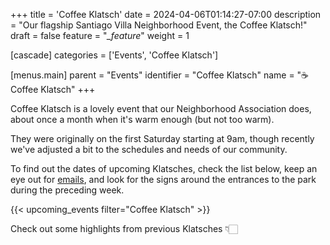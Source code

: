 +++
title = 'Coffee Klatsch'
date = 2024-04-06T01:14:27-07:00
description = "Our flagship Santiago Villa Neighborhood Event, the Coffee Klatsch!"
draft = false
feature = "*_feature*"
weight = 1

[cascade]
    categories = ['Events', 'Coffee Klatsch']

[menus.main]
    parent = "Events"
    identifier = "Coffee Klatsch"
    name = "☕ Coffee Klatsch"
+++

Coffee Klatsch is a lovely event that our Neighborhood Association does, about once a month when it's warm enough (but not too warm).

They were originally on the first Saturday starting at 9am, though recently we've adjusted a bit to the schedules and needs of our community.

To find out the dates of upcoming Klatsches, check the list below, keep an eye out for [emails](/join), and look for the signs around the entrances to the park during the preceding week.

{{< upcoming_events filter="Coffee Klatsch" >}}

Check out some highlights from previous Klatsches 👇🏻
